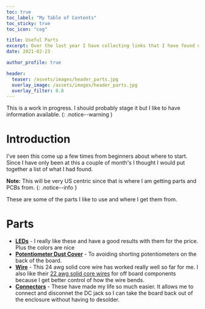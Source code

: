 ```yaml
---
toc: true
toc_label: "My Table of Contents"
toc_sticky: true
toc_icon: "cog"

title: Useful Parts
excerpt: Over the last year I have collecting links that I have found useful. Hopefully you will too.
date: 2021-02-23

author_profile: true

header:
  teaser: /assets/images/header_parts.jpg
  overlay_image: /assets/images/header_parts.jpg
  overlay_filter: 0.8
---
```


This is a work in progress. I should probably stage it but I like to have information available.
(: .notice--warning )

# Introduction

I've seen this come up a few times from beginners about where to start. Since I have only been at this a couple of month's I thought I would put together a list of what I had found. 

**Note:** This will be very US centric since that is where I am getting parts and PCBs from.
{: .notice--info }

These are some of the parts I like to use and where I get them from. 

# Parts

* **[LEDs](https://amzn.to/3aJH7wR)** - I really like these and have a good results with them for the price. Plus the colors are nice
* **[Potentiometer Dust Cover](https://amzn.to/3bAyUu6)** - To avoiding shorting potentiometers on the back of the board.
* **[Wire](https://amzn.to/3khYs33)** - This 24 awg solid core wire has worked really well so far for me. I also like their [22 awg solid core wires](https://amzn.to/3bzI61L) for off board components because I get better control of how the wire bends.
* **[Connectors](https://amzn.to/37IuHTZ)** - These have made my life so much easier. It allows me to connect and disconnet the DC jack so I can take the board back out of the enclosure without having to desolder.

